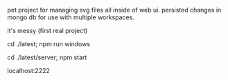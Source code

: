 pet project for managing svg files all inside of web ui. 
persisted changes in mongo db for use with multiple workspaces.

it's messy (first real project)

cd ./latest; npm run windows

cd ./latest/server; npm start

localhost:2222

